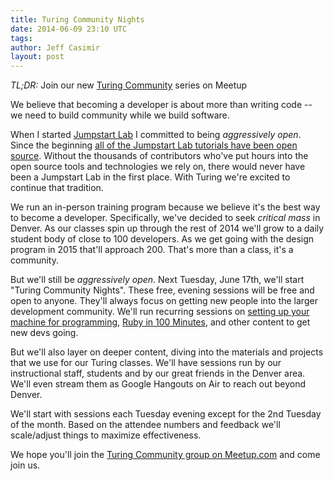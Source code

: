 ```yaml
---
title: Turing Community Nights
date: 2014-06-09 23:10 UTC
tags:
author: Jeff Casimir
layout: post
---
```


*TL;DR:* Join our new [Turing Community](http://www.meetup.com/Turing-Community-Events/) series on Meetup

We believe that becoming a developer is about more than writing code -- we need to build
community while we build software.

When I started [Jumpstart Lab](http://jumpstartlab.com) I committed to being *aggressively open*.
Since the beginning [all of the Jumpstart Lab tutorials have been open source](http://tutorials.jumpstartlab.com).
Without the thousands of contributors who've put hours into the open source tools and
technologies we rely on, there would never have been a Jumpstart Lab in the first place.
With Turing we're excited to continue that tradition.

We run an in-person training program because we believe it's the best way to become a developer.
Specifically, we've decided to seek *critical mass* in Denver. As our classes spin up
through the rest of 2014 we'll grow to a daily student body of close to 100 developers. As we
get going with the design program in 2015 that'll approach 200. That's more than a class, it's a community.

But we'll still be *aggressively open*. Next Tuesday, June 17th, we'll start
"Turing Community Nights". These free, evening sessions will be free and open to anyone. They'll
always focus on getting new people into the larger development community. We'll run recurring sessions
on [setting up your machine for programming](http://tutorials.jumpstartlab.com/environment/environment.html),
[Ruby in 100 Minutes](http://tutorials.jumpstartlab.com/projects/ruby_in_100_minutes.html),
and other content to get new devs going.

But we'll also layer on deeper content, diving into the materials and projects that we use for our
Turing classes. We'll have sessions run by our instructional staff, students and by our great
friends in the Denver area. We'll even stream them as Google Hangouts on Air to reach out beyond Denver.

We'll start with sessions each Tuesday evening except for the 2nd Tuesday of the month. Based on the attendee numbers
and feedback we'll scale/adjust things to maximize effectiveness.

We hope you'll join the [Turing Community group on Meetup.com](http://www.meetup.com/Turing-Community-Events/) and come join us.
